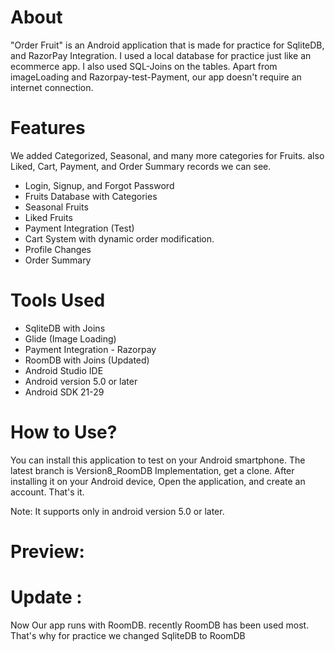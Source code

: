 # About

"Order Fruit" is an Android application that is made for practice for SqliteDB, and RazorPay Integration. I used a local database for practice just like an ecommerce app. I also used SQL-Joins on the tables. Apart from imageLoading and Razorpay-test-Payment, our app doesn't require an internet connection. 

# Features
We added Categorized, Seasonal, and many more categories for Fruits. also Liked, Cart, Payment, and Order Summary records we can see.
- Login, Signup, and Forgot Password
- Fruits Database with Categories
- Seasonal Fruits
- Liked Fruits
- Payment Integration (Test)
- Cart System with dynamic order modification.
- Profile Changes
- Order Summary


# Tools Used 
- SqliteDB with Joins
- Glide (Image Loading)
- Payment Integration - Razorpay
- RoomDB with Joins (Updated)
- Android Studio IDE
- Android version 5.0 or later
- Android SDK 21-29

# How to Use?
You can install this application to test on your Android smartphone. The latest branch is Version8_RoomDB Implementation, get a clone. After installing it on your Android device, Open the application, and create an account. That's it.

Note: It supports only in android version 5.0 or later.

# Preview:




# Update :
Now Our app runs with RoomDB. recently RoomDB has been used most. That's why for practice we changed SqliteDB to RoomDB
